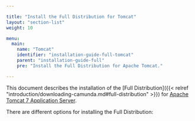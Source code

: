 ```yaml
---

title: "Install the Full Distribution for Tomcat"
layout: "section-list"
weight: 10

menu:
  main:
    name: "Tomcat"
    identifier: "installation-guide-full-tomcat"
    parent: "installation-guide-full"
    pre: "Install the Full Distribution for Apache Tomcat."

---
```


This document describes the installation of the [Full Distribution]({{< relref "introduction/downloading-camunda.md#full-distribution" >}}) for [Apache Tomcat 7 Application Server](http://tomcat.apache.org/).

There are different options for installing the Full Distribution:
